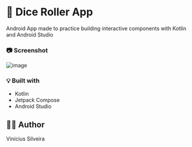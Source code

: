 # :game_die: Dice Roller App

Android App made to practice building interactive components with Kotlin and Android Studio

### :camera: Screenshot

![image](https://user-images.githubusercontent.com/92500615/194725164-40110c79-bf55-438c-91d5-8b1586b52151.png)


### :bulb: Built with

- Kotlin
- Jetpack Compose
- Android Studio

## :raising_hand_man: Author

Vinícius Silveira

